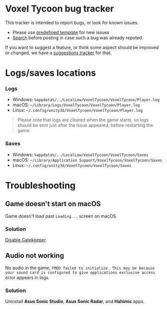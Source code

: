 # Voxel Tycoon bug tracker

This tracker is intended to report bugs, or look for known issues.

* Please use [predefined template](https://github.com/voxeltycoon/bug-tracker/issues/new?assignees=&template=bug.md&title=) for new issues
* [Search](https://github.com/voxeltycoon/bug-tracker/issues?q=is%3Aissue) before posting in case such a bug was already repoted.

If you want to suggest a feature, or think some aspect should be improved or changed, we have a [suggestions tracker](https://github.com/voxeltycoon/suggestions/issues) for that.

# Logs/saves locations

### Logs

* Windows: `%appdata%/../LocalLow/VoxelTycoon/VoxelTycoon/Player.log`
* macOS: `~/Library/Logs/VoxelTycoon/VoxelTycoon/Player.log`
* Linux: `~/.config/unity3d/VoxelTycoon/VoxelTycoon/Player.log`

> Please note that logs are cleared when the game starts, so logs should be sent just after the issue appeared, before restarting the game.

### Saves

* Windows: `%appdata%/../LocalLow/VoxelTycoon/VoxelTycoon/Saves`
* macOS: `~/Library/Application Support/VoxelTycoon/VoxelTycoon/Saves`
* Linux: `~/.config/unity3d/VoxelTycoon/VoxelTycoon/Saves`

# Troubleshooting

## Game doesn't start on macOS

Game doesn't load past `Loading...` screen on macOS.

### Solution

[Disable Gatekeeper](https://disable-gatekeeper.github.io/).

### 

## Audio not working

No audio in the game, `FMOD failed to initialize. This may be because your sound card is configured to give applications exclusive access` error appears in logs.

### Solution

Uninstall **Asus Sonic Studio**, **Asus Sonic Radar**, and **Hahimic** apps.

